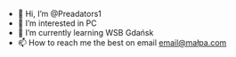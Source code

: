 - 👋 Hi, I’m @Preadators1
- 👀 I’m interested in PC
- 🌱 I’m currently learning WSB Gdańsk
- 📫 How to reach me the best on email email@małpa.com

